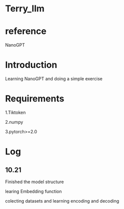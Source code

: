# Terry_llm

# reference
NanoGPT

# Introduction
Learning NanoGPT and doing a simple exercise

# Requirements
1.Tiktoken

2.numpy

3.pytorch>=2.0

# Log
## 10.21
Finished the model structure

learing Embedding function

colecting datasets and learning encoding and decoding
